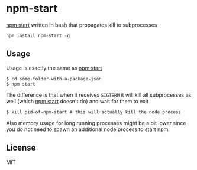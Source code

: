# npm-start

[npm start](https://www.npmjs.org/doc/cli/npm-start.html) written in bash that propagates kill to subprocesses

```
npm install npm-start -g
```

## Usage

Usage is exactly the same as [npm start](https://www.npmjs.org/doc/cli/npm-start.html)

```
$ cd some-folder-with-a-package-json
$ npm-start
```

The difference is that when it receives `SIGTERM` it will kill all subprocesses as well (which [npm start](https://www.npmjs.org/doc/cli/npm-start.html) doesn't do)
and wait for them to exit

```
$ kill pid-of-npm-start # this will actually kill the node process
```

Also memory usage for long running processes might be a bit lower since you do not need to spawn an additional node process to start npm

## License

MIT